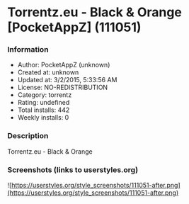 # Torrentz.eu - Black & Orange [PocketAppZ] (111051)

### Information
- Author: PocketAppZ (unknown)
- Created at: unknown
- Updated at: 3/2/2015, 5:33:56 AM
- License: NO-REDISTRIBUTION
- Category: torrentz
- Rating: undefined
- Total installs: 442
- Weekly installs: 0


### Description
Torrentz.eu - Black & Orange


### Screenshots (links to userstyles.org)
![https://userstyles.org/style_screenshots/111051-after.png](https://userstyles.org/style_screenshots/111051-after.png)


